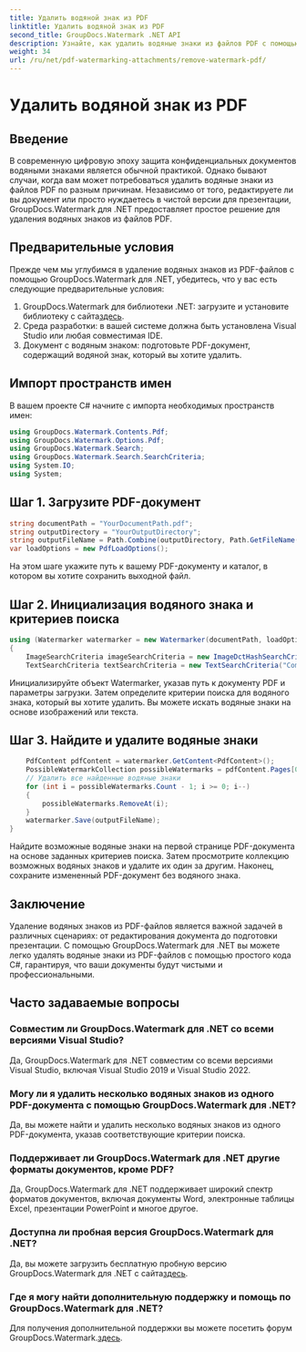 ```yaml
---
title: Удалить водяной знак из PDF
linktitle: Удалить водяной знак из PDF
second_title: GroupDocs.Watermark .NET API
description: Узнайте, как удалить водяные знаки из файлов PDF с помощью GroupDocs.Watermark для .NET. Простые шаги для профессионального редактирования документов.
weight: 34
url: /ru/net/pdf-watermarking-attachments/remove-watermark-pdf/
---
```


# Удалить водяной знак из PDF

## Введение
В современную цифровую эпоху защита конфиденциальных документов водяными знаками является обычной практикой. Однако бывают случаи, когда вам может потребоваться удалить водяные знаки из файлов PDF по разным причинам. Независимо от того, редактируете ли вы документ или просто нуждаетесь в чистой версии для презентации, GroupDocs.Watermark для .NET предоставляет простое решение для удаления водяных знаков из файлов PDF.
## Предварительные условия
Прежде чем мы углубимся в удаление водяных знаков из PDF-файлов с помощью GroupDocs.Watermark для .NET, убедитесь, что у вас есть следующие предварительные условия:
1.  GroupDocs.Watermark для библиотеки .NET: загрузите и установите библиотеку с сайта[здесь](https://releases.groupdocs.com/Watermark/net/).
2. Среда разработки: в вашей системе должна быть установлена Visual Studio или любая совместимая IDE.
3. Документ с водяным знаком: подготовьте PDF-документ, содержащий водяной знак, который вы хотите удалить.

## Импорт пространств имен
В вашем проекте C# начните с импорта необходимых пространств имен:
```csharp
using GroupDocs.Watermark.Contents.Pdf;
using GroupDocs.Watermark.Options.Pdf;
using GroupDocs.Watermark.Search;
using GroupDocs.Watermark.Search.SearchCriteria;
using System.IO;
using System;
```
## Шаг 1. Загрузите PDF-документ
```csharp
string documentPath = "YourDocumentPath.pdf";
string outputDirectory = "YourOutputDirectory";
string outputFileName = Path.Combine(outputDirectory, Path.GetFileName(documentPath));
var loadOptions = new PdfLoadOptions();
```
На этом шаге укажите путь к вашему PDF-документу и каталог, в котором вы хотите сохранить выходной файл.
## Шаг 2. Инициализация водяного знака и критериев поиска
```csharp
using (Watermarker watermarker = new Watermarker(documentPath, loadOptions))
{
    ImageSearchCriteria imageSearchCriteria = new ImageDctHashSearchCriteria(Constants.LogoPng);
    TextSearchCriteria textSearchCriteria = new TextSearchCriteria("Company Name");
```
Инициализируйте объект Watermarker, указав путь к документу PDF и параметры загрузки. Затем определите критерии поиска для водяного знака, который вы хотите удалить. Вы можете искать водяные знаки на основе изображений или текста.
## Шаг 3. Найдите и удалите водяные знаки
```csharp
    PdfContent pdfContent = watermarker.GetContent<PdfContent>();
    PossibleWatermarkCollection possibleWatermarks = pdfContent.Pages[0].Search(imageSearchCriteria.Or(textSearchCriteria));
    // Удалить все найденные водяные знаки
    for (int i = possibleWatermarks.Count - 1; i >= 0; i--)
    {
        possibleWatermarks.RemoveAt(i);
    }
    watermarker.Save(outputFileName);
}
```
Найдите возможные водяные знаки на первой странице PDF-документа на основе заданных критериев поиска. Затем просмотрите коллекцию возможных водяных знаков и удалите их один за другим. Наконец, сохраните измененный PDF-документ без водяного знака.

## Заключение
Удаление водяных знаков из PDF-файлов является важной задачей в различных сценариях: от редактирования документа до подготовки презентации. С помощью GroupDocs.Watermark для .NET вы можете легко удалять водяные знаки из PDF-файлов с помощью простого кода C#, гарантируя, что ваши документы будут чистыми и профессиональными.
## Часто задаваемые вопросы
### Совместим ли GroupDocs.Watermark для .NET со всеми версиями Visual Studio?
Да, GroupDocs.Watermark для .NET совместим со всеми версиями Visual Studio, включая Visual Studio 2019 и Visual Studio 2022.
### Могу ли я удалить несколько водяных знаков из одного PDF-документа с помощью GroupDocs.Watermark для .NET?
Да, вы можете найти и удалить несколько водяных знаков из одного PDF-документа, указав соответствующие критерии поиска.
### Поддерживает ли GroupDocs.Watermark для .NET другие форматы документов, кроме PDF?
Да, GroupDocs.Watermark для .NET поддерживает широкий спектр форматов документов, включая документы Word, электронные таблицы Excel, презентации PowerPoint и многое другое.
### Доступна ли пробная версия GroupDocs.Watermark для .NET?
 Да, вы можете загрузить бесплатную пробную версию GroupDocs.Watermark для .NET с сайта[здесь](https://releases.groupdocs.com/).
### Где я могу найти дополнительную поддержку и помощь по GroupDocs.Watermark для .NET?
 Для получения дополнительной поддержки вы можете посетить форум GroupDocs.Watermark.[здесь](https://forum.groupdocs.com/c/watermark/19).